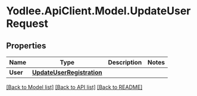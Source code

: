 # Yodlee.ApiClient.Model.UpdateUserRequest

## Properties

Name | Type | Description | Notes
------------ | ------------- | ------------- | -------------
**User** | [**UpdateUserRegistration**](UpdateUserRegistration.md) |  | 

[[Back to Model list]](../README.md#documentation-for-models) [[Back to API list]](../README.md#documentation-for-api-endpoints) [[Back to README]](../README.md)

